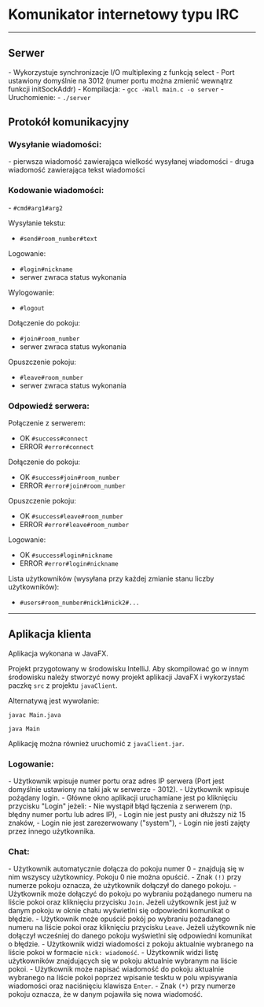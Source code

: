 <h1>Komunikator internetowy typu IRC</h1>

---
<h2>Serwer</h2>
- Wykorzystuje synchronizacje I/O multiplexing z funkcją select
- Port ustawiony domyślnie na 3012 (numer portu można zmienić wewnątrz funkcji initSockAddr)
- Kompilacja:
    - <code>gcc -Wall main.c -o server</code>
- Uruchomienie:
    - <code>./server</code>
    
<h2>Protokół komunikacyjny</h2>

<h3>Wysyłanie wiadomości:</h3>
- pierwsza wiadomość zawierająca wielkość wysyłanej wiadomości
- druga wiadomość zawierająca tekst wiadomości

<h3>Kodowanie wiadomości:</h3>
- <code>#cmd#arg1#arg2</code>

Wysyłanie tekstu:
- <code>#send#room_number#text</code>

Logowanie:
- <code>#login#nickname</code>
- serwer zwraca status wykonania

Wylogowanie:
- <code>#logout</code>

Dołączenie do pokoju:
- <code>#join#room_number</code>
- serwer zwraca status wykonania

Opuszczenie pokoju:
- <code>#leave#room_number</code>
- serwer zwraca status wykonania


<h3>Odpowiedź serwera:</h3>

Połączenie z serwerem:
- OK    <code>#success#connect</code>
- ERROR <code>#error#connect</code>

Dołączenie do pokoju:
- OK    <code>#success#join#room_number</code>
- ERROR <code>#error#join#room_number</code>

Opuszczenie pokoju:
- OK    <code>#success#leave#room_number</code>
- ERROR <code>#error#leave#room_number</code>

Logowanie:
- OK    <code>#success#login#nickname</code>
- ERROR <code>#error#login#nickname</code>

Lista użytkowników (wysyłana przy każdej zmianie stanu liczby użytkowników):
- <code>#users#room_number#nick1#nick2#...</code>

---

<h2>Aplikacja klienta</h2>
Aplikacja wykonana w JavaFX.

Projekt przygotowany w środowisku IntelliJ. Aby skompilować go w innym środowisku 
należy stworzyć nowy projekt aplikacji JavaFX i wykorzystać paczkę 
<code>src</code> z projektu <code>javaClient</code>. 

Alternatywą jest wywołanie:

<code>javac Main.java</code>

<code>java Main</code>

Aplikację można również uruchomić z <code>javaClient.jar</code>.

<h3>Logowanie:</h3>
- Użytkownik wpisuje numer portu oraz adres IP serwera (Port jest domyślnie 
ustawiony na taki jak w serwerze - 3012).
- Użytkownik wpisuje pożądany login.
- Główne okno aplikacji uruchamiane jest po kliknięciu przycisku "Login" jeżeli:
    - Nie wystąpił błąd łączenia z serwerem (np. błędny numer portu lub adres IP),
    - Login nie jest pusty ani dłuższy niż 15 znaków,
    - Login nie jest zarezerwowany ("system"),
    - Login nie jesti zajęty przez innego użytkownika.

<h3>Chat:</h3>
- Użytkownik automatycznie dołącza do pokoju numer 0 - znajdują się w nim 
wszyscy użytkownicy. Pokoju 0 nie można opuścić.
- Znak <code>(!)</code> przy numerze pokoju oznacza, że użytkownik dołączył do 
danego pokoju.
- Użytkownik może dołączyć do pokoju po wybraniu pożądanego numeru na liście 
pokoi oraz kliknięciu przycisku <code>Join</code>. Jeżeli użytkownik jest już w danym 
pokoju w oknie chatu wyświetlni się odpowiedni komunikat o błędzie.
- Użytkownik może opuścić pokój po wybraniu pożadanego numeru na liście pokoi 
oraz kliknięciu przycisku <code>Leave</code>. Jeżeli użytkownik nie dołączył wcześniej do 
danego pokoju wyświetlni się odpowiedni komunikat o błędzie.
- Użytkownik widzi wiadomości z pokoju aktualnie wybranego na liście pokoi w 
formacie <code>nick: wiadomość</code>.
- Użytkownik widzi listę użytkowników znajdujących się w pokoju aktualnie 
wybranym na liście pokoi.
- Użytkownik może napisać wiadomość do pokoju aktualnie wybranego na liście 
pokoi poprzez wpisanie tesktu w polu wpisywania wiadomości oraz naciśnięciu 
klawisza <code>Enter</code>.
- Znak <code>(*)</code> przy numerze pokoju oznacza, że w danym pojawiła się 
nowa wiadomość.